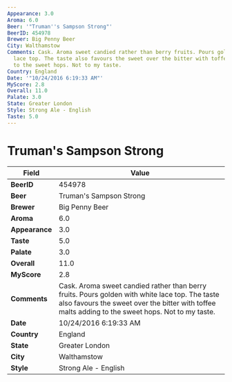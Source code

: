 ```yaml
---
Appearance: 3.0
Aroma: 6.0
Beer: '"Truman''s Sampson Strong"'
BeerID: 454978
Brewer: Big Penny Beer
City: Walthamstow
Comments: Cask. Aroma sweet candied rather than berry fruits. Pours golden with white
  lace top. The taste also favours the sweet over the bitter with toffee malts adding
  to the sweet hops. Not to my taste.
Country: England
Date: '"10/24/2016 6:19:33 AM"'
MyScore: 2.8
Overall: 11.0
Palate: 3.0
State: Greater London
Style: Strong Ale - English
Taste: 5.0
---
```


# Truman's Sampson Strong

| Field         | Value |
|---------------|-------|
| **BeerID** | 454978 |
| **Beer** | Truman's Sampson Strong |
| **Brewer** | Big Penny Beer |
| **Aroma** | 6.0 |
| **Appearance** | 3.0 |
| **Taste** | 5.0 |
| **Palate** | 3.0 |
| **Overall** | 11.0 |
| **MyScore** | 2.8 |
| **Comments** | Cask. Aroma sweet candied rather than berry fruits. Pours golden with white lace top. The taste also favours the sweet over the bitter with toffee malts adding to the sweet hops. Not to my taste. |
| **Date** | 10/24/2016 6:19:33 AM |
| **Country** | England |
| **State** | Greater London |
| **City** | Walthamstow |
| **Style** | Strong Ale - English |
